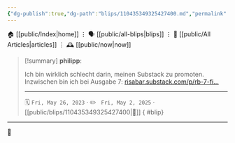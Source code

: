 ```yaml
---
{"dg-publish":true,"dg-path":"blips/110435349325427400.md","permalink":"/blips/110435349325427400/","title":"philipp on mastodon @ 2023-05-26"}
---
```



<div class="transclusion internal-embed is-loaded"><div class="markdown-embed">




🏠 [[public/Index\|home]]  ⋮ 🗣️ [[public/all-blips\|blips]] ⋮  📝 [[public/All Articles\|articles]]  ⋮ 🕰️ [[public/now\|now]]


</div></div>


> [!summary] **philipp**:
>
> Ich bin wirklich schlecht darin, meinen Substack zu promoten. Inzwischen bin ich bei Ausgabe 7: [risabar.substack.com/p/rb-7-fi…](https://risabar.substack.com/p/rb-7-finde-junge-willige-offiziere)
> - - -
>
> 🗓️ <code>Fri, May 26, 2023</code>  · ✏️ <code> Fri, May 2, 2025</code>  · [[public/blips/110435349325427400\|🔗]]
{ #blip}


- - -

 👾
